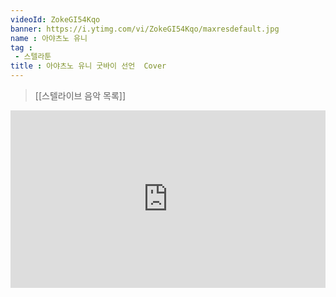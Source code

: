 ```yaml
---
videoId: ZokeGI54Kqo
banner: https://i.ytimg.com/vi/ZokeGI54Kqo/maxresdefault.jpg
name : 아야츠노 유니
tag : 
 - 스텔라툰
title : 아야츠노 유니 굿바이 선언  Cover
---
```

> [[스텔라이브 음악 목록]]
<div style="position:relative;width:100%;padding-bottom:56.25%"><iframe style="width:100%;height:100%; position:absolute"  src="https://www.youtube.com/embed/ZokeGI54Kqo"  frameborder="0" allow="accelerometer; autoplay; clipboard-write; encrypted-media; gyroscope; picture-in-picture; web-share" allowfullscreen></iframe></div>